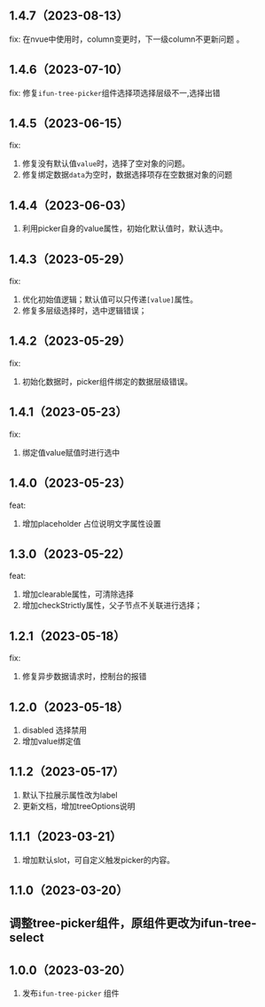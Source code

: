 ## 1.4.7（2023-08-13）
fix: 在nvue中使用时，column变更时，下一级column不更新问题 。
## 1.4.6（2023-07-10）
fix: 修复`ifun-tree-picker`组件选择项选择层级不一,选择出错
## 1.4.5（2023-06-15）
fix:
1. 修复没有默认值`value`时，选择了空对象的问题。
2. 修复绑定数据`data`为空时，数据选择项存在空数据对象的问题
## 1.4.4（2023-06-03）
1. 利用picker自身的value属性，初始化默认值时，默认选中。
## 1.4.3（2023-05-29）
fix: 
1. 优化初始值逻辑；默认值可以只传递`[value]`属性。
2. 修复多层级选择时，选中逻辑错误；
## 1.4.2（2023-05-29）
fix:
1. 初始化数据时，picker组件绑定的数据层级错误。
## 1.4.1（2023-05-23）
fix: 
1. 绑定值value赋值时进行选中
## 1.4.0（2023-05-23）
feat:
1. 增加placeholder 占位说明文字属性设置
## 1.3.0（2023-05-22）
feat: 
1. 增加clearable属性，可清除选择
2. 增加checkStrictly属性，父子节点不关联进行选择；

## 1.2.1（2023-05-18）
fix:
1. 修复异步数据请求时，控制台的报错
## 1.2.0（2023-05-18）
1. disabled 选择禁用
2. 增加value绑定值
## 1.1.2（2023-05-17）
1. 默认下拉展示属性改为label
2. 更新文档，增加treeOptions说明
## 1.1.1（2023-03-21）
1. 增加默认slot，可自定义触发picker的内容。
## 1.1.0（2023-03-20）
## 调整tree-picker组件，原组件更改为ifun-tree-select
## 1.0.0（2023-03-20）

1. 发布`ifun-tree-picker` 组件

